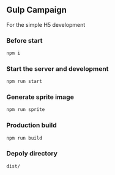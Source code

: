 ## Gulp Campaign

For the simple H5 development

### Before start

```bash
npm i
```

### Start the server and development

```bash
npm run start
```

### Generate sprite image
```bash
npm run sprite
```

### Production build

```bash
npm run build
```

### Depoly directory

```
dist/
```
